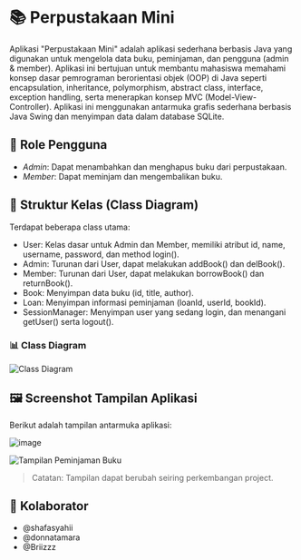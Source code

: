 # **📚 Perpustakaan Mini**

Aplikasi "Perpustakaan Mini" adalah aplikasi sederhana berbasis Java yang digunakan untuk mengelola data buku, peminjaman, dan pengguna (admin & member). Aplikasi ini bertujuan untuk membantu mahasiswa memahami konsep dasar pemrograman berorientasi objek (OOP) di Java seperti encapsulation, inheritance, polymorphism, abstract class, interface, exception handling, serta menerapkan konsep MVC (Model-View-Controller). Aplikasi ini menggunakan antarmuka grafis sederhana berbasis Java Swing dan menyimpan data dalam database SQLite.

## 👥 Role Pengguna
- *Admin*: Dapat menambahkan dan menghapus buku dari perpustakaan.
- *Member*: Dapat meminjam dan mengembalikan buku.

## 🧱 Struktur Kelas (Class Diagram)

Terdapat beberapa class utama:
- User: Kelas dasar untuk Admin dan Member, memiliki atribut id, name, username, password, dan method login().
- Admin: Turunan dari User, dapat melakukan addBook() dan delBook().
- Member: Turunan dari User, dapat melakukan borrowBook() dan returnBook().
- Book: Menyimpan data buku (id, title, author).
- Loan: Menyimpan informasi peminjaman (loanId, userId, bookId).
- SessionManager: Menyimpan user yang sedang login, dan menangani getUser() serta logout().

### 📊 Class Diagram
![Class Diagram](docs/class_diagram.png)

## 🖼 Screenshot Tampilan Aplikasi

Berikut adalah tampilan antarmuka aplikasi:

![image](https://github.com/user-attachments/assets/9b088e15-d864-4fba-982f-f4633be00326)

![Tampilan Peminjaman Buku](screenshots/borrowbook.png)

>Catatan: Tampilan dapat berubah seiring perkembangan project.

## 🔗 Kolaborator
- @shafasyahii
- @donnatamara
- @Briizzz
